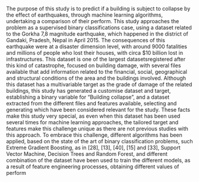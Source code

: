 The purpose of this study is to predict if a building is subject to collapse by the effect of 
earthquakes, through machine learning algorithms, undertaking a comparison of their 
perform. This study approaches the problem as a supervised binary classifications case, 
using a dataset related to the Gorkha 7,8 magnitude earthquake, which happened in the 
district of Gandaki, Pradesh, Nepal in April 2015. The consequences of this earthquake 
were at a disaster dimension level, with around 9000 fatalities and millions of people who 
lost their houses, with circa $10 billion lost in infrastructures.
This dataset is one of the largest datasetsregistered after this kind of catastrophe, focused 
on building damage, with several files available that add information related to the 
financial, social, geographical and structural conditions of the area and the buildings 
involved. Although this dataset has a multivariable target as the grade of damage of the 
related buildings, this study has generated a customise dataset and target, establishing a 
binary variable for “Building collapse”, and a dataset extracted from the different files and 
features available, selecting and generating which have been considered relevant for the 
study. These facts make this study very special, as even when this dataset has been used 
several times for machine learning approaches, the tailored target and features make this 
challenge unique as there are not previous studies with this approach.
To embrace this challenge, different algorithms has been applied, based on the state of 
the art of binary classification problems, such Extreme Gradient Boosting, as in [28], [13], 
[40], [15] and [33], Support Vector Machine, Decision Trees and Random Forest, and 
different combination of the dataset have been used to train the different models, as a 
result of feature engineering processes, obtaining different values of perform
